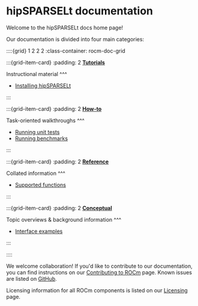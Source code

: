 # hipSPARSELt documentation

Welcome to the hipSPARSELt docs home page!

Our documentation is divided into four main categories:

::::{grid} 1 2 2 2
:class-container: rocm-doc-grid

:::{grid-item-card}
:padding: 2
**[Tutorials](./tutorials/index.md)**

Instructional material
^^^

* [Installing hipSPARSELt](./tutorials/install/linux.md)

:::

:::{grid-item-card}
:padding: 2
**[How-to](./how-to/index.md)**

Task-oriented walkthroughs
^^^

* [Running unit tests](./how-to/unit-tests.md)
* [Running benchmarks](./how-to/benchmarks.md)


:::

:::{grid-item-card}
:padding: 2
**[Reference](./reference/index.md)**

Collated information
^^^

* [Supported functions](./reference/supported-functions.md)

:::

:::{grid-item-card}
:padding: 2
**[Conceptual](./conceptual/index.md)**

Topic overviews & background information
^^^

* [Interface examples](./conceptual/interface-examples.md)

:::

::::

We welcome collaboration! If you'd like to contribute to our documentation, you can find instructions
on our [Contributing to ROCm](https://rocm.docs.amd.com/en/latest/contribute/index.md) page.
Known issues are listed on [GitHub](https://github.com/ROCmSoftwarePlatform/hipSPARSELt/issues).

Licensing information for all ROCm components is listed on our
[Licensing](https://rocm.docs.amd.com/en/latest/about/license.md) page.
